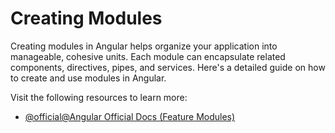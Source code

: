 # Creating Modules

Creating modules in Angular helps organize your application into manageable, cohesive units. Each module can encapsulate related components, directives, pipes, and services. Here's a detailed guide on how to create and use modules in Angular.

Visit the following resources to learn more:

- [@official@Angular Official Docs (Feature Modules)](https://angular.dev/guide/ngmodules/feature-modules)